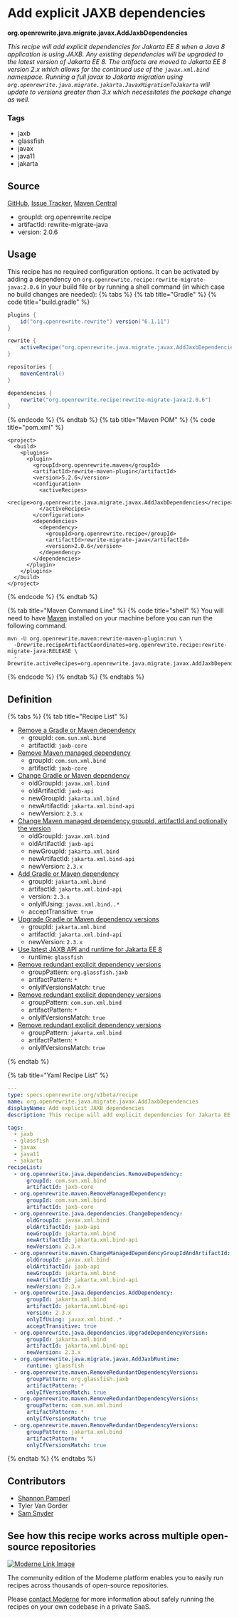# Add explicit JAXB dependencies

**org.openrewrite.java.migrate.javax.AddJaxbDependencies**

_This recipe will add explicit dependencies for Jakarta EE 8 when a Java 8 application is using JAXB. Any existing dependencies will be upgraded to the latest version of Jakarta EE 8. The artifacts are moved to Jakarta EE 8 version 2.x which allows for the continued use of the `javax.xml.bind` namespace. Running a full javax to Jakarta migration using `org.openrewrite.java.migrate.jakarta.JavaxMigrationToJakarta` will update to versions greater than 3.x which necessitates the package change as well._

### Tags

* jaxb
* glassfish
* javax
* java11
* jakarta

## Source

[GitHub](https://github.com/openrewrite/rewrite-migrate-java/blob/main/src/main/resources/META-INF/rewrite/java-version-11.yml), [Issue Tracker](https://github.com/openrewrite/rewrite-migrate-java/issues), [Maven Central](https://central.sonatype.com/artifact/org.openrewrite.recipe/rewrite-migrate-java/2.0.6/jar)

* groupId: org.openrewrite.recipe
* artifactId: rewrite-migrate-java
* version: 2.0.6


## Usage

This recipe has no required configuration options. It can be activated by adding a dependency on `org.openrewrite.recipe:rewrite-migrate-java:2.0.6` in your build file or by running a shell command (in which case no build changes are needed): 
{% tabs %}
{% tab title="Gradle" %}
{% code title="build.gradle" %}
```groovy
plugins {
    id("org.openrewrite.rewrite") version("6.1.11")
}

rewrite {
    activeRecipe("org.openrewrite.java.migrate.javax.AddJaxbDependencies")
}

repositories {
    mavenCentral()
}

dependencies {
    rewrite("org.openrewrite.recipe:rewrite-migrate-java:2.0.6")
}
```
{% endcode %}
{% endtab %}
{% tab title="Maven POM" %}
{% code title="pom.xml" %}
```markup
<project>
  <build>
    <plugins>
      <plugin>
        <groupId>org.openrewrite.maven</groupId>
        <artifactId>rewrite-maven-plugin</artifactId>
        <version>5.2.6</version>
        <configuration>
          <activeRecipes>
            <recipe>org.openrewrite.java.migrate.javax.AddJaxbDependencies</recipe>
          </activeRecipes>
        </configuration>
        <dependencies>
          <dependency>
            <groupId>org.openrewrite.recipe</groupId>
            <artifactId>rewrite-migrate-java</artifactId>
            <version>2.0.6</version>
          </dependency>
        </dependencies>
      </plugin>
    </plugins>
  </build>
</project>
```
{% endcode %}
{% endtab %}

{% tab title="Maven Command Line" %}
{% code title="shell" %}
You will need to have [Maven](https://maven.apache.org/download.cgi) installed on your machine before you can run the following command.

```shell
mvn -U org.openrewrite.maven:rewrite-maven-plugin:run \
  -Drewrite.recipeArtifactCoordinates=org.openrewrite.recipe:rewrite-migrate-java:RELEASE \
  -Drewrite.activeRecipes=org.openrewrite.java.migrate.javax.AddJaxbDependencies
```
{% endcode %}
{% endtab %}
{% endtabs %}

## Definition

{% tabs %}
{% tab title="Recipe List" %}
* [Remove a Gradle or Maven dependency](../../../java/dependencies/removedependency.md)
  * groupId: `com.sun.xml.bind`
  * artifactId: `jaxb-core`
* [Remove Maven managed dependency](../../../maven/removemanageddependency.md)
  * groupId: `com.sun.xml.bind`
  * artifactId: `jaxb-core`
* [Change Gradle or Maven dependency](../../../java/dependencies/changedependency.md)
  * oldGroupId: `javax.xml.bind`
  * oldArtifactId: `jaxb-api`
  * newGroupId: `jakarta.xml.bind`
  * newArtifactId: `jakarta.xml.bind-api`
  * newVersion: `2.3.x`
* [Change Maven managed dependency groupId, artifactId and optionally the version](../../../maven/changemanageddependencygroupidandartifactid.md)
  * oldGroupId: `javax.xml.bind`
  * oldArtifactId: `jaxb-api`
  * newGroupId: `jakarta.xml.bind`
  * newArtifactId: `jakarta.xml.bind-api`
  * newVersion: `2.3.x`
* [Add Gradle or Maven dependency](../../../java/dependencies/adddependency.md)
  * groupId: `jakarta.xml.bind`
  * artifactId: `jakarta.xml.bind-api`
  * version: `2.3.x`
  * onlyIfUsing: `javax.xml.bind..*`
  * acceptTransitive: `true`
* [Upgrade Gradle or Maven dependency versions](../../../java/dependencies/upgradedependencyversion.md)
  * groupId: `jakarta.xml.bind`
  * artifactId: `jakarta.xml.bind-api`
  * newVersion: `2.3.x`
* [Use latest JAXB API and runtime for Jakarta EE 8](../../../java/migrate/javax/addjaxbruntime.md)
  * runtime: `glassfish`
* [Remove redundant explicit dependency versions](../../../maven/removeredundantdependencyversions.md)
  * groupPattern: `org.glassfish.jaxb`
  * artifactPattern: `*`
  * onlyIfVersionsMatch: `true`
* [Remove redundant explicit dependency versions](../../../maven/removeredundantdependencyversions.md)
  * groupPattern: `com.sun.xml.bind`
  * artifactPattern: `*`
  * onlyIfVersionsMatch: `true`
* [Remove redundant explicit dependency versions](../../../maven/removeredundantdependencyversions.md)
  * groupPattern: `jakarta.xml.bind`
  * artifactPattern: `*`
  * onlyIfVersionsMatch: `true`

{% endtab %}

{% tab title="Yaml Recipe List" %}
```yaml
---
type: specs.openrewrite.org/v1beta/recipe
name: org.openrewrite.java.migrate.javax.AddJaxbDependencies
displayName: Add explicit JAXB dependencies
description: This recipe will add explicit dependencies for Jakarta EE 8 when a Java 8 application is using JAXB. Any existing dependencies will be upgraded to the latest version of Jakarta EE 8. The artifacts are moved to Jakarta EE 8 version 2.x which allows for the continued use of the `javax.xml.bind` namespace. Running a full javax to Jakarta migration using `org.openrewrite.java.migrate.jakarta.JavaxMigrationToJakarta` will update to versions greater than 3.x which necessitates the package change as well.

tags:
  - jaxb
  - glassfish
  - javax
  - java11
  - jakarta
recipeList:
  - org.openrewrite.java.dependencies.RemoveDependency:
      groupId: com.sun.xml.bind
      artifactId: jaxb-core
  - org.openrewrite.maven.RemoveManagedDependency:
      groupId: com.sun.xml.bind
      artifactId: jaxb-core
  - org.openrewrite.java.dependencies.ChangeDependency:
      oldGroupId: javax.xml.bind
      oldArtifactId: jaxb-api
      newGroupId: jakarta.xml.bind
      newArtifactId: jakarta.xml.bind-api
      newVersion: 2.3.x
  - org.openrewrite.maven.ChangeManagedDependencyGroupIdAndArtifactId:
      oldGroupId: javax.xml.bind
      oldArtifactId: jaxb-api
      newGroupId: jakarta.xml.bind
      newArtifactId: jakarta.xml.bind-api
      newVersion: 2.3.x
  - org.openrewrite.java.dependencies.AddDependency:
      groupId: jakarta.xml.bind
      artifactId: jakarta.xml.bind-api
      version: 2.3.x
      onlyIfUsing: javax.xml.bind..*
      acceptTransitive: true
  - org.openrewrite.java.dependencies.UpgradeDependencyVersion:
      groupId: jakarta.xml.bind
      artifactId: jakarta.xml.bind-api
      newVersion: 2.3.x
  - org.openrewrite.java.migrate.javax.AddJaxbRuntime:
      runtime: glassfish
  - org.openrewrite.maven.RemoveRedundantDependencyVersions:
      groupPattern: org.glassfish.jaxb
      artifactPattern: *
      onlyIfVersionsMatch: true
  - org.openrewrite.maven.RemoveRedundantDependencyVersions:
      groupPattern: com.sun.xml.bind
      artifactPattern: *
      onlyIfVersionsMatch: true
  - org.openrewrite.maven.RemoveRedundantDependencyVersions:
      groupPattern: jakarta.xml.bind
      artifactPattern: *
      onlyIfVersionsMatch: true

```
{% endtab %}
{% endtabs %}

## Contributors
* [Shannon Pamperl](mailto:shanman190@gmail.com)
* Tyler Van Gorder
* [Sam Snyder](mailto:sam@moderne.io)


## See how this recipe works across multiple open-source repositories

[![Moderne Link Image](/.gitbook/assets/ModerneRecipeButton.png)](https://app.moderne.io/recipes/org.openrewrite.java.migrate.javax.AddJaxbDependencies)

The community edition of the Moderne platform enables you to easily run recipes across thousands of open-source repositories.

Please [contact Moderne](https://moderne.io/product) for more information about safely running the recipes on your own codebase in a private SaaS.
